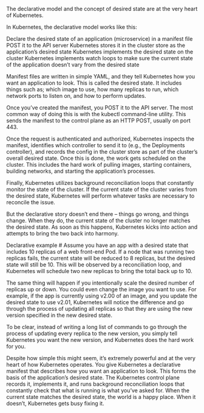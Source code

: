 The declarative model and the concept of desired state are at the very heart of Kubernetes.

In Kubernetes, the declarative model works like this:

Declare the desired state of an application (microservice) in a manifest file
POST it to the API server
Kubernetes stores it in the cluster store as the application’s desired state
Kubernetes implements the desired state on the cluster
Kubernetes implements watch loops to make sure the current state of the application doesn’t vary from the desired state

Manifest files are written in simple YAML, and they tell Kubernetes how you want an application to look. This is called the desired state. It includes things such as; which image to use, how many replicas to run, which network ports to listen on, and how to perform updates.

Once you’ve created the manifest, you POST it to the API server. The most common way of doing this is with the kubectl command-line utility. This sends the manifest to the control plane as an HTTP POST, usually on port 443.

Once the request is authenticated and authorized, Kubernetes inspects the manifest, identifies which controller to send it to (e.g., the Deployments controller), and records the config in the cluster store as part of the cluster’s overall desired state. Once this is done, the work gets scheduled on the cluster. This includes the hard work of pulling images, starting containers, building networks, and starting the application’s processes.

Finally, Kubernetes utilizes background reconciliation loops that constantly monitor the state of the cluster. If the current state of the cluster varies from the desired state, Kubernetes will perform whatever tasks are necessary to reconcile the issue.

But the declarative story doesn’t end there – things go wrong, and things change. When they do, the current state of the cluster no longer matches the desired state. As soon as this happens, Kubernetes kicks into action and attempts to bring the two back into harmony.

Declarative example #
Assume you have an app with a desired state that includes 10 replicas of a web front-end Pod. If a node that was running two replicas fails, the current state will be reduced to 8 replicas, but the desired state will still be 10. This will be observed by a reconciliation loop, and Kubernetes will schedule two new replicas to bring the total back up to 10.

The same thing will happen if you intentionally scale the desired number of replicas up or down. You could even change the image you want to use. For example, if the app is currently using v2.00 of an image, and you update the desired state to use v2.01, Kubernetes will notice the difference and go through the process of updating all replicas so that they are using the new version specified in the new desired state.

To be clear, instead of writing a long list of commands to go through the process of updating every replica to the new version, you simply tell Kubernetes you want the new version, and Kubernetes does the hard work for you.

Despite how simple this might seem, it’s extremely powerful and at the very heart of how Kubernetes operates. You give Kubernetes a declarative manifest that describes how you want an application to look. This forms the basis of the application’s desired state. The Kubernetes control plane records it, implements it, and runs background reconciliation loops that constantly check that what is running is what you’ve asked for. When the current state matches the desired state, the world is a happy place. When it doesn’t, Kubernetes gets busy fixing it.


